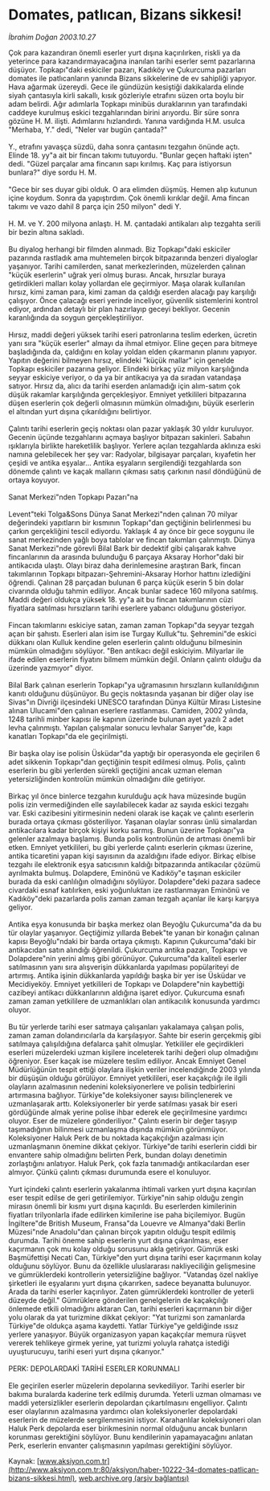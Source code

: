 # Domates, patlıcan, Bizans sikkesi!

*İbrahim Doğan 2003.10.27*

<font class="agenda2NewsSpot">
 Çok para kazandıran önemli eserler yurt dışına kaçırılırken, riskli ya da yeterince para kazandırmayacağına inanılan tarihi eserler semt pazarlarına düşüyor. Topkapı"daki eskiciler pazarı, Kadıköy ve Çukurcuma pazarları domates ile patlıcanların yanında Bizans sikkelerine de ev sahipliği yapıyor.
</font>
<font class="newsDetail">
 Hava ağarmak üzereydi. Gece ile gündüzün kesiştiği dakikalarda elinde siyah çantasıyla kirli sakallı, kısık gözleriyle etrafını süzen orta boylu bir adam belirdi. Ağır adımlarla Topkapı minibüs duraklarının yan tarafındaki caddeye kurulmuş eskici tezgahlarından birini arıyordu. Bir süre sonra gözüne H. M. ilişti. Adımlarını hızlandırdı. Yanına vardığında H.M. usulca "Merhaba, Y." dedi, "Neler var bugün çantada?"
 <br/>
 <br/>
 Y., etrafını yavaşça süzdü, daha sonra çantasını tezgahın önünde açtı. Elinde 18. yy"a ait bir fincan takımı tutuyordu. "Bunlar geçen haftaki işten" dedi. "Güzel parçalar ama fincanın sapı kırılmış. Kaç para istiyorsun bunlara?" diye sordu H. M.
 <br/>
 <br/>
 "Gece bir ses duyar gibi olduk. O ara elimden düşmüş. Hemen alıp kutunun içine koydum. Sonra da yapıştırdım. Çok önemli kırıklar değil. Ama fincan takımı ve vazo dahil 8 parça için 250 milyon" dedi Y.
 <br/>
 <br/>
 H. M. ve Y. 200 milyona anlaştı. H. M. çantadaki antikaları alıp tezgahta serili bir bezin altına sakladı.
 <br/>
 <br/>
 Bu diyalog herhangi bir filmden alınmadı. Biz Topkapı"daki eskiciler pazarında rastladık ama muhtemelen birçok bitpazarında benzeri diyaloglar yaşanıyor. Tarihi camilerden, sanat merkezlerinden, müzelerden çalınan "küçük eserlerin" uğrak yeri olmuş burası. Ancak, hırsızlar buraya getirdikleri malları kolay yollardan ele geçirmiyor. Maşa olarak kullanılan hırsız, kimi zaman para, kimi zaman da çaldığı eserden alacağı pay karşılığı çalışıyor. Önce çalacağı eseri yerinde inceliyor, güvenlik sistemlerini kontrol ediyor, ardından detaylı bir plan hazırlayıp geceyi bekliyor. Gecenin karanlığında da soygun gerçekleştiriliyor.
 <br/>
 <br/>
 Hırsız, maddi değeri yüksek tarihi eseri patronlarına teslim ederken, ücretin yanı sıra "küçük eserler" almayı da ihmal etmiyor. Eline geçen para bitmeye başladığında da, çaldığını en kolay yoldan elden çıkarmanın planını yapıyor. Yapıtın değerini bilmeyen hırsız, elindeki "küçük mallar" için genelde Topkapı eskiciler pazarına geliyor. Elindeki birkaç yüz milyon karşılığında seyyar eskiciye veriyor, o da ya bir antikacıya ya da sıradan vatandaşa satıyor. Hırsız da, alıcı da tarihi eserden anlamadığı için alım-satım çok düşük rakamlar karşılığında gerçekleşiyor. Emniyet yetkilileri bitpazarına düşen eserlerin çok değerli olmasının mümkün olmadığını, büyük eserlerin el altından yurt dışına çıkarıldığını belirtiyor.
 <br/>
 <br/>
 Çalıntı tarihi eserlerin geçiş noktası olan pazar yaklaşık 30 yıldır kuruluyor. Gecenin üçünde tezgahlarını açmaya başlıyor bitpazarı sakinleri. Sabahın ışıklarıyla birlikte hareketlilik başlıyor. Yerlere açılan tezgahlarda aklınıza eski namına gelebilecek her şey var: Radyolar, bilgisayar parçaları, kıyafetin her çeşidi ve antika eşyalar... Antika eşyaların sergilendiği tezgahlarda son dönemde çalıntı ve kaçak malların çıkması satış çarkının nasıl döndüğünü de ortaya koyuyor.
 <br/>
 <br/>
 Sanat Merkezi"nden Topkapı Pazarı"na
 <br/>
 <br/>
 Levent"teki Tolga&amp;Sons Dünya Sanat Merkezi"nden çalınan 70 milyar değerindeki yapıtların bir kısmının Topkapı"dan geçtiğinin belirlenmesi bu çarkın gerçekliğini tescil ediyordu. Yaklaşık 4 ay önce bir gece soygunu ile sanat merkezinden yağlı boya tablolar ve fincan takımları çalınmıştı. Dünya Sanat Merkezi"nde görevli Bilal Bark bir dedektif gibi çalışarak kahve fincanlarının da arasında bulunduğu 6 parçaya Aksaray Horhor"daki bir antikacıda ulaştı. Olayı biraz daha derinlemesine araştıran Bark, fincan takımlarının Topkapı bitpazarı-Şehremini-Aksaray Horhor hattını izlediğini öğrendi. Çalınan 28 parçadan bulunan 6 parça küçük eserin 5 bin dolar civarında olduğu tahmin ediliyor. Ancak bunlar sadece 160 milyona satılmış. Maddi değeri oldukça yüksek 18. yy"a ait bu fincan takımlarının cüzi fiyatlara satılması hırsızların tarihi eserlere yabancı olduğunu gösteriyor.
 <br/>
 <br/>
 Fincan takımlarını eskiciye satan, zaman zaman Topkapı"da seyyar tezgah açan bir şahıstı. Eserleri alan isim ise Turgay Kulluk"tu. Şehremini"de eskici dükkanı olan Kulluk kendine gelen eserlerin çalıntı olduğunu bilmesinin mümkün olmadığını söylüyor. "Ben antikacı değil eskiciyim. Milyarlar ile ifade edilen eserlerin fiyatını bilmem mümkün değil. Onların çalıntı olduğu da üzerinde yazmıyor" diyor.
 <br/>
 <br/>
 Bilal Bark çalınan eserlerin Topkapı"ya uğramasının hırsızların kullanıldığının kanıtı olduğunu düşünüyor. Bu geçis noktasında yaşanan bir diğer olay ise Sivas"ın Divriği ilçesindeki UNESCO tarafından Dünya Kültür Mirası Listesine alınan Ulucami"den çalınan eserlere rastlanması. Camiden, 2002 yılında, 1248 tarihli minber kapısı ile kapının üzerinde bulunan ayet yazılı 2 adet levha çalınmıştı. Yapılan çalışmalar sonucu levhalar Sarıyer"de, kapı kanatları Topkapı"da ele geçirilmişti.
 <br/>
 <br/>
 Bir başka olay ise polisin Üsküdar"da yaptığı bir operasyonda ele geçirilen 6 adet sikkenin Topkapı"dan geçtiğinin tespit edilmesi olmuş. Polis, çalıntı eserlerin bu gibi yerlerden sürekli geçtiğini ancak uzman eleman yetersizliğinden kontrolün mümkün olmadığını dile getiriyor.
 <br/>
 <br/>
 Birkaç yıl önce binlerce tezgahın kurulduğu açık hava müzesinde bugün polis izin vermediğinden elle sayılabilecek kadar az sayıda eskici tezgahı var. Eski cazibesini yitirmesinin nedeni olarak ise kaçak ve çalıntı eserlerin burada ortaya çıkması gösteriliyor. Yaşanan olaylar sonrası ünlü simalardan antikacılara kadar birçok kişiyi korku sarmış. Bunun üzerine Topkapı"ya gelenler azalmaya başlamış. Bunda polis kontrolünün de artması önemli bir etken. Emniyet yetkilileri, bu gibi yerlerde çalıntı eserlerin çıkması üzerine, antika ticaretini yapan kişi sayısının da azaldığını ifade ediyor. Birkaç elbise tezgahı ile elektronik eşya satıcısının kaldığı bitpazarında antikacılar çözümü ayrılmakta bulmuş. Dolapdere, Eminönü ve Kadıköy"e taşınan eskiciler burada da eski canlılığın olmadığını söylüyor. Dolapdere"deki pazara sadece civardaki esnaf katılırken, eski yoğunluktan ize rastlanmayan Eminönü ve Kadıköy"deki pazarlarda polis zaman zaman tezgah açanlar ile karşı karşıya geliyor.
 <br/>
 <br/>
 Antika eşya konusunda bir başka merkez olan Beyoğlu Çukurcuma"da da bu tür olaylar yaşanıyor. Geçtiğimiz yıllarda Bebek"te yanan bir konağın çalınan kapısı Beyoğlu"ndaki bir barda ortaya çıkmıştı. Kapının Çukurcuma"daki bir antikacıdan satın alındığı öğrenildi. Çukurcuma antika pazarı, Topkapı ve Dolapdere"nin yerini almış gibi görünüyor. Çukurcuma"da kaliteli eserler satılmasının yanı sıra alışverişin dükkanlarda yapılması popülariteyi de artırmış. Antika işinin dükkanlarda yapıldığı başka bir yer ise Üsküdar ve Mecidiyeköy. Emniyet yetkilileri de Topkapı ve Dolapdere"nin kaybettiği cazibeyi antikacı dükkanlarının aldığına işaret ediyor. Çukurcuma esnafı zaman zaman yetkililere de uzmanlıkları olan antikacılık konusunda yardımcı oluyor.
 <br/>
 <br/>
 Bu tür yerlerde tarihi eser satmaya çalışanları yakalamaya çalışan polis, zaman zaman dolandırıcılarla da karşılaşıyor. Sahte bir eserin gerçekmiş gibi satılmaya çalışıldığına defalarca şahit olmuşlar. Yetkililer ele geçirdikleri eserleri müzelerdeki uzman kişilere inceleterek tarihi değeri olup olmadığını öğreniyor. Eser kaçak ise müzelere teslim ediliyor. Ancak Emniyet Genel Müdürlüğünün tespit ettiği olaylara ilişkin veriler incelendiğinde 2003 yılında bir düşüşün olduğu görülüyor. Emniyet yetkilileri, eser kaçakçılığı ile ilgili olayların azalmasının nedenini koleksiyonerlere ve polisin tedbirlerini artırmasına bağlıyor. Türkiye"de koleksiyoner sayısı bilinçlenerek ve uzmanlaşarak arttı. Koleksiyonerler bir yerde satılması yasak bir eseri gördüğünde almak yerine polise ihbar ederek ele geçirilmesine yardımcı oluyor. Eser de müzelere gönderiliyor." Çalıntı eserin bir değer taşıyıp taşımadığının bilinmesi uzmanlaşma dışında mümkün görünmüyor. Koleksiyoner Haluk Perk de bu noktada kaçakçılığın azalması için uzmanlaşmanın önemine dikkat çekiyor. Türkiye"de tarihi eserlerin ciddi bir envantere sahip olmadığını belirten Perk, bundan dolayı denetimin zorlaştığını anlatıyor. Haluk Perk, çok fazla tanımadığı antikacılardan eser almıyor. Çünkü çalıntı çıkması durumunda esere el konuluyor.
 <br/>
 <br/>
 Yurt içindeki çalıntı eserlerin yakalanma ihtimali varken yurt dışına kaçırılan eser tespit edilse de geri getirilemiyor. Türkiye"nin sahip olduğu zengin mirasın önemli bir kısmı yurt dışına kaçırıldı. Bu eserlerden kimilerinin fiyatları trilyonlarla ifade edilirken kimilerine ise paha biçilemiyor. Bugün İngiltere"de British Museum, Fransa"da Louevre ve Almanya"daki Berlin Müzesi"nde Anadolu"dan çalınan birçok yapıtın olduğu tespit edilmiş durumda. Tarihi öneme sahip eserlerin yurt dışına çıkarılması, eser kaçırmanın çok mu kolay olduğu sorusunu akla getiriyor. Gümrük eski Başmüfettişi Necati Can, Türkiye"den yurt dışına tarihi eser kaçırmanın kolay olduğunu söylüyor. Bunu da özellikle uluslararası nakliyeciliğin gelişmesine ve gümrüklerdeki kontrollerin yetersizliğine bağlıyor. "Vatandaş özel nakliye şirketleri ile eşyalarını yurt dışına çıkarırken, sadece beyanatta bulunuyor. Arada da tarihi eserler kaçırılıyor. Zaten gümrüklerdeki kontroller de yeterli düzeyde değil." Gümrüklere gönderilen genelgelerin de kaçakçılığı önlemede etkili olmadığını aktaran Can, tarihi eserleri kaçırmanın bir diğer yolu olarak da yat turizmine dikkat çekiyor: "Yat turizmi son zamanlarda Türkiye"de oldukça aşama kaydetti. Yatlar Türkiye"ye geldiğinde ıssız yerlere yanaşıyor. Büyük organizasyon yapan kaçakçılar memura rüşvet vererek tehlikeye girmek yerine, yat turizmi yoluyla rahatça istediği uyuşturucuyu, tarihi eseri yurt dışına çıkarıyor."
 <br/>
 <br/>
 PERK: DEPOLARDAKİ TARİHİ ESERLER KORUNMALI
 <br/>
 <br/>
 Ele geçirilen eserler müzelerin depolarına sevkediliyor. Tarihi eserler bir bakıma buralarda kaderine terk edilmiş durumda. Yeterli uzman olmaması ve maddi yetersizlikler eserlerin depolardan çıkartılmasını engelliyor. Çalıntı eser olaylarının azalmasına yardımcı olan koleksiyonerler depolardaki eserlerin de müzelerde sergilenmesini istiyor. Karahanlılar koleksiyoneri olan Haluk Perk depolarda eser birikmesinin normal olduğunu ancak bunların korunması gerektiğini söylüyor. Bunu kendilerinin yapamayacağını anlatan Perk, eserlerin envanter çalışmasının yapılması gerektiğini söylüyor.
</font>

Kaynak: [www.aksiyon.com.tr](http://www.aksiyon.com.tr:80/aksiyon/haber-10222-34-domates-patlican-bizans-sikkesi.html), [web.archive.org (arşiv bağlantısı)](http://web.archive.org/web/20101107042528/http://www.aksiyon.com.tr:80/aksiyon/haber-10222-34-domates-patlican-bizans-sikkesi.html)
